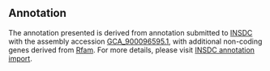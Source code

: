 

Annotation
----------

The annotation presented is derived from annotation submitted to
[INSDC](http://www.insdc.org) with the assembly accession
[GCA\_900096595.1](http://www.ebi.ac.uk/ena/data/view/GCA_900096595.1),
with additional non-coding genes derived from
[Rfam](http://rfam.xfam.org/). For more details, please visit [INSDC
annotation
import](http://ensemblgenomes.org/info/data/insdc_annotation).
